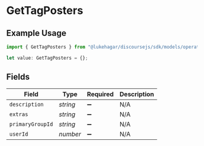 # GetTagPosters

## Example Usage

```typescript
import { GetTagPosters } from "@lukehagar/discoursejs/sdk/models/operations";

let value: GetTagPosters = {};
```

## Fields

| Field              | Type               | Required           | Description        |
| ------------------ | ------------------ | ------------------ | ------------------ |
| `description`      | *string*           | :heavy_minus_sign: | N/A                |
| `extras`           | *string*           | :heavy_minus_sign: | N/A                |
| `primaryGroupId`   | *string*           | :heavy_minus_sign: | N/A                |
| `userId`           | *number*           | :heavy_minus_sign: | N/A                |